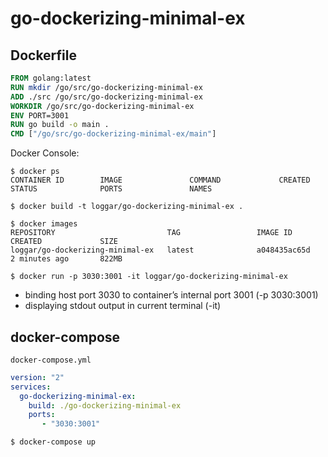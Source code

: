 # go-dockerizing-minimal-ex

## Dockerfile

```Dockerfile
FROM golang:latest
RUN mkdir /go/src/go-dockerizing-minimal-ex
ADD ./src /go/src/go-dockerizing-minimal-ex
WORKDIR /go/src/go-dockerizing-minimal-ex
ENV PORT=3001
RUN go build -o main .
CMD ["/go/src/go-dockerizing-minimal-ex/main"]
```

Docker Console:

```
$ docker ps
CONTAINER ID        IMAGE               COMMAND             CREATED             STATUS              PORTS               NAMES
```

```
$ docker build -t loggar/go-dockerizing-minimal-ex .

$ docker images
REPOSITORY                         TAG                 IMAGE ID            CREATED             SIZE
loggar/go-dockerizing-minimal-ex   latest              a048435ac65d        2 minutes ago       822MB
```

```
$ docker run -p 3030:3001 -it loggar/go-dockerizing-minimal-ex
```

- binding host port 3030 to container’s internal port 3001 (-p 3030:3001)
- displaying stdout output in current terminal (-it)

## docker-compose

`docker-compose.yml`

```yml
version: "2"
services:
  go-dockerizing-minimal-ex:
    build: ./go-dockerizing-minimal-ex
    ports:
       - "3030:3001"
```

```
$ docker-compose up
```